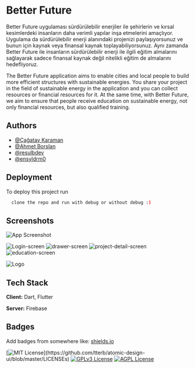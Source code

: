 
# Better Future

Better Future uygulaması sürdürülebilir enerjiler ile  şehirlerin ve kırsal kesimlerdeki insanların daha verimli yapılar inşa etmelerini amaçlıyor. Uygulama da sürdürülebilir enerji alanındaki projenizi paylaşıyorsunuz ve bunun için kaynak veya finansal kaynak toplayabiliyorsunuz. Aynı zamanda Better Future ile insanların sürdürülebilir enerji ile ilgili eğitim almalarını sağlayarak sadece finansal kaynak değil nitelikli eğitim de almalarını hedefliyoruz. 

The Better Future application aims to enable cities and local people to build more efficient structures with sustainable energies. You share your project in the field of sustainable energy in the application and you can collect resources or financial resources for it. At the same time, with Better Future, we aim to ensure that people receive education on sustainable energy, not only financial resources, but also qualified training.

## Authors

- [@Çağatay Karaman](https://github.com/ckaraman)
- [@Ahmet Borslan](https://github.com/auto-coder)
- [@resulbdev](https://github.com/resulbdev)
- [@ensyldrm0](https://github.com/ensyldrm0)
## Deployment

To deploy this project run

```bash
  clone the repo and run with debug or without debug :)
```


## Screenshots

![App Screenshot](https://user-images.githubusercontent.com/41169476/153850346-429f8818-1a25-4347-abfc-1c4330e2cefb.png)

![Login-screen](https://user-images.githubusercontent.com/41169476/153850346-429f8818-1a25-4347-abfc-1c4330e2cefb.png)
![drawer-screen](https://user-images.githubusercontent.com/41169476/153850487-f3e36667-1990-48c3-a89d-49ca9fc81156.png)
![project-detail-screen](https://user-images.githubusercontent.com/41169476/153850600-86fea972-b9e2-4019-b748-8325efa5675c.png)
![education-screen](https://user-images.githubusercontent.com/41169476/153850695-59a676a3-1c38-4008-afaa-5355d93ec707.png)

![Logo](https://user-images.githubusercontent.com/41169476/153850811-e2dc32b1-be37-4f57-9c8b-3a0bb35244b2.png)



## Tech Stack

**Client:** Dart, Flutter

**Server:** Firebase


## Badges

Add badges from somewhere like: [shields.io](https://shields.io/)

[![MIT License](https://img.shields.io/apm/l/atomic-design-ui.svg?)](https://github.com/tterb/atomic-design-ui/blob/master/LICENSEs)
[![GPLv3 License](https://img.shields.io/badge/License-GPL%20v3-yellow.svg)](https://opensource.org/licenses/)
[![AGPL License](https://img.shields.io/badge/license-AGPL-blue.svg)](http://www.gnu.org/licenses/agpl-3.0)


